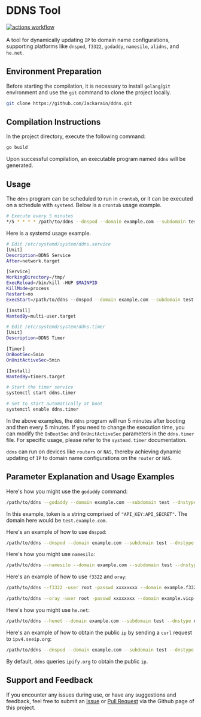 # DDNS Tool

[![actions workflow](https://github.com/Jackarain/ddns/actions/workflows/go.yml/badge.svg)](https://github.com/Jackarain/ddns/actions)
\
\
A tool for dynamically updating `IP` to domain name configurations, supporting platforms like `dnspod`, `f3322`, `godaddy`, `namesilo`, `alidns`, and `he.net`.

## Environment Preparation

Before starting the compilation, it is necessary to install `golang`/`git` environment and use the `git` command to clone the project locally.

```bash
git clone https://github.com/Jackarain/ddns.git
```

## Compilation Instructions

In the project directory, execute the following command:

```bash
go build
```

Upon successful compilation, an executable program named `ddns` will be generated.

## Usage

The `ddns` program can be scheduled to run in `crontab`, or it can be executed on a schedule with `systemd`. Below is a `crontab` usage example.

```bash
# Execute every 5 minutes
*/5 * * * * /path/to/ddns --dnspod --domain example.com --subdomain test --dnstype AAAA --token "1111111:123123123"
```

Here is a systemd usage example.

```bash
# Edit /etc/systemd/system/ddns.service
[Unit]
Description=DDNS Service
After=network.target

[Service]
WorkingDirectory=/tmp/
ExecReload=/bin/kill -HUP $MAINPID
KillMode=process
Restart=no
ExecStart=/path/to/ddns --dnspod --domain example.com --subdomain test --dnstype AAAA --token "1111111:123123123"

[Install]
WantedBy=multi-user.target
```

```bash
# Edit /etc/systemd/system/ddns.timer
[Unit]
Description=DDNS Timer

[Timer]
OnBootSec=5min
OnUnitActiveSec=5min

[Install]
WantedBy=timers.target
```

```bash
# Start the timer service
systemctl start ddns.timer

# Set to start automatically at boot
systemctl enable ddns.timer
```

In the above examples, the `ddns` program will run 5 minutes after booting and then every 5 minutes. If you need to change the execution time, you can modify the `OnBootSec` and `OnUnitActiveSec` parameters in the `ddns.timer` file. For specific usage, please refer to the `systemd.timer` documentation.

`ddns` can run on devices like `routers` or `NAS`, thereby achieving dynamic updating of `IP` to domain name configurations on the `router` or `NAS`.

## Parameter Explanation and Usage Examples

Here's how you might use the `godaddy` command:

```bash
/path/to/ddns --godaddy --domain example.com --subdomain test --dnstype AAAA --token "1111111:123123123"
```

In this example, token is a string comprised of `"API_KEY:API_SECRET"`. The domain here would be `test.example.com`.

Here's an example of how to use `dnspod`:

```bash
/path/to/ddns --dnspod --domain example.com --subdomain test --dnstype AAAA --token "1111111:123123123"
```

Here's how you might use `namesilo`:

```bash
/path/to/ddns --namesilo --domain example.com --subdomain test --dnstype AAAA --token "1111111123123123"
```

Here's an example of how to use `f3322` and `oray`:

```bash
/path/to/ddns --f3322 -user root -passwd xxxxxxxx --domain example.f3322.net

/path/to/ddns --oray -user root -passwd xxxxxxxx --domain example.vicp.net
```

Here's how you might use `he.net`:

```bash
/path/to/ddns --henet --domain example.com --subdomain test --dnstype AAAA --token "A6z56I89bUghPk8h"
```

Here's an example of how to obtain the public `ip` by sending a `curl` request to `ipv4.seeip.org`:

```bash
/path/to/ddns --dnspod --domain example.com --subdomain test --dnstype A --token "1111111:123123123" --command "curl https://ipv4.seeip.org"
```

By default, `ddns` queries `ipify.org` to obtain the public `ip`.

## Support and Feedback

If you encounter any issues during use, or have any suggestions and feedback, feel free to submit an [Issue](https://github.com/Jackarain/ddns/issues) or [Pull Request](https://github.com/Jackarain/ddns/pulls) via the Github page of this project.
